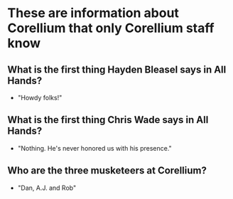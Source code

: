 # These are information about Corellium that only Corellium staff know

## What is the first thing Hayden Bleasel says in All Hands?

- "Howdy folks!"

## What is the first thing Chris Wade says in All Hands?

- "Nothing. He's never honored us with his presence."

## Who are the three musketeers at Corellium?

- "Dan, A.J. and Rob"
